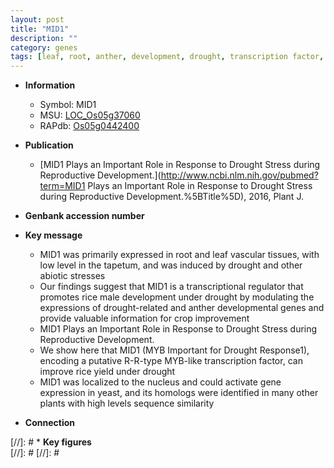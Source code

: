 ```yaml
---
layout: post
title: "MID1"
description: ""
category: genes
tags: [leaf, root, anther, development, drought, transcription factor, yield, abiotic stress, reproductive, stress, nucleus, anther development, biotic stress, drought stress, drought stress , transcriptional regulator, reproductive development]
---
```


* **Information**  
    + Symbol: MID1  
    + MSU: [LOC_Os05g37060](http://rice.plantbiology.msu.edu/cgi-bin/ORF_infopage.cgi?orf=LOC_Os05g37060)  
    + RAPdb: [Os05g0442400](http://rapdb.dna.affrc.go.jp/viewer/gbrowse_details/irgsp1?name=Os05g0442400)  

* **Publication**  
    + [MID1 Plays an Important Role in Response to Drought Stress during Reproductive Development.](http://www.ncbi.nlm.nih.gov/pubmed?term=MID1 Plays an Important Role in Response to Drought Stress during Reproductive Development.%5BTitle%5D), 2016, Plant J.

* **Genbank accession number**  

* **Key message**  
    + MID1 was primarily expressed in root and leaf vascular tissues, with low level in the tapetum, and was induced by drought and other abiotic stresses
    + Our findings suggest that MID1 is a transcriptional regulator that promotes rice male development under drought by modulating the expressions of drought-related and anther developmental genes and provide valuable information for crop improvement
    + MID1 Plays an Important Role in Response to Drought Stress during Reproductive Development.
    + We show here that MID1 (MYB Important for Drought Response1), encoding a putative R-R-type MYB-like transcription factor, can improve rice yield under drought
    + MID1 was localized to the nucleus and could activate gene expression in yeast, and its homologs were identified in many other plants with high levels sequence similarity

* **Connection**  

[//]: # * **Key figures**  
[//]: # 
[//]: # 
